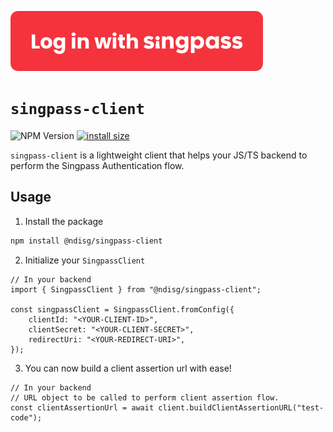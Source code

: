 ![alt](./res/btn.svg)

# `singpass-client`

![NPM Version](https://img.shields.io/npm/v/%40ndisg%2Fsingpass-client) [![install size](https://packagephobia.com/badge?p=@ndisg/singpass-client)](https://packagephobia.com/result?p=@ndisg/login-with-singpass-button)

`singpass-client` is a lightweight client that helps your JS/TS backend to perform the Singpass Authentication flow.

## Usage

1. Install the package

```zsh
npm install @ndisg/singpass-client
```

2. Initialize your `SingpassClient`

```TS
// In your backend
import { SingpassClient } from "@ndisg/singpass-client";

const singpassClient = SingpassClient.fromConfig({
	clientId: "<YOUR-CLIENT-ID>",
	clientSecret: "<YOUR-CLIENT-SECRET>",
	redirectUri: "<YOUR-REDIRECT-URI>",
});
```

3. You can now build a client assertion url with ease!

```TS
// In your backend
// URL object to be called to perform client assertion flow.
const clientAssertionUrl = await client.buildClientAssertionURL("test-code");
```
